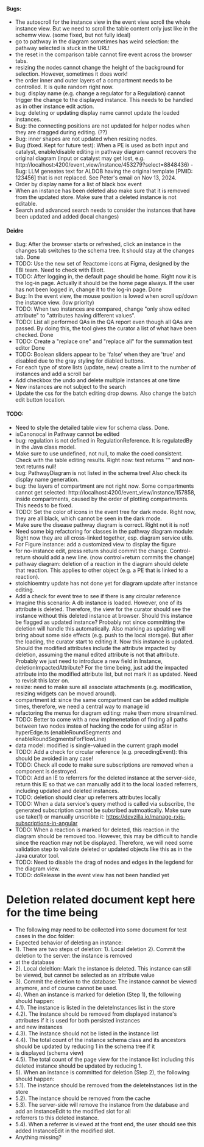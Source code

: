 #### Bugs:
- The autoscroll for the instance view in the event view scroll the whole instance view. But we need to scroll the table content only just like in the schemw view. (some fixed, but not fully ideal)
- go to pathway in the diagram sometimes has weird selection: the pathway selected is stuck in the URL!
- the reset in the comparison table cannot fire event across the browser tabs.
- resizing the nodes cannot change the height of the background for selection. However, sometimes it does work!
- the order inner and outer layers of a compartment needs to be controlled. It is quite random right now.
- bug: display name (e.g. change a regulator for a Regulation) cannot trigger the change to the displayed instance. This needs to be handled as in other instance edit action.
- bug: deleting or updating display name cannot update the loaded instances.
- Bug: the connecting positions are not updated for helper nodes when they are dragged during editing. (??)
- Bug: inner shapes are not updated when resizing nodes.
- Bug (fixed. Kept for future test): When a PE is used as both input and catalyst, enable/disable editing in pathway diagram cannot recovers the original diagram (input or catalyst may get lost, e.g. http://localhost:4200/event_view/instance/453279?select=8848436) - Bug: LLM geneates text for ALDOB having the original template [PMID: 123456] that is not replaced. See Peter's email on Nov 13, 2024.
- Order by display name for a list of black box event
- When an instance has been deleted also make sure that it is removed from the updated store. Make sure that a deleted instance is not editable.
- Search and advanced search needs to consider the instances that have been updated and added (local changes)

#### Deidre
- Bug: After the browser starts or refreshed, click an instance in the changes tab switches to the schema tree. It should  stay at the changes tab. Done 
- TODO: Use the new set of Reactome icons at Figma, designed by the EBI team. Need to check with Eliott.
- TODO: After logging in, the default page should be home. Right now it is the log-in page. Actually it should be the home page always. If the user has not been logged in, change it to the log-in page. Done
- Bug: In the event view, the mouse position is lowed when scroll up/down the instance view. (low priority)
- TODO: When two instances are compared, change "only show edited attribute" to "attributes having different values".
- TODO: List all performed QAs in the QA report even though all QAs are passed. By doing this, the tool gives the curator a list of what have been checked. Done
- TODO: Create a "replace one" and "replace all" for the summation text editor Done
- TODO: Boolean sliders appear to be 'false' when they are 'true' and disabled due to the gray styling for diabled buttons.
- For each type of store lists (update, new) create a limit to the number of instances and add a scroll bar 
- Add checkbox the undo and delete multiple instances at one time
- New instances are not subject to the search 
- Update the css for the batch editing drop downs. Also change the batch edit button location. 



#### TODO:
- Need to style the detailed table view for schema class. Done.
- isCanonocal in Pathway cannot be edited
- bug: regulation is not defined in RegulationReference. It is regulatedBy in the Java class model.
- Make sure to use undefined, not null, to make the coed consistent. Check with the table editing results. Right now: text returns "" and non-text returns null!
- bug: PathwayDiagram is not listed in the schema tree! Also check its display name generation.
- bug: the layers of compartment are not right now. Some compartments cannot get selected: http://localhost:4200/event_view/instance/157858, inside compartments, caused by the order of plotting compartments. This needs to be fixed.
- TODO: Set the color of icons in the event tree for dark mode. Right now, they are all black, which cannot be seen in the dark mode.
- Make sure the disease pathway diagram is correct. Right not it is not!
- Need some big refactoring for classes in the pathway diagram module: Right now they are all cross-linked together, esp. diagram service utils.
- For Figure instance: add a customized view to display the figure
- for no-instance edit, press return should commit the change. Control-return should add a new line. (now control+return commits the change)
- pathway diagram: deletion of a reaction in the diagram should delete that reaction. This applies to other object (e.g. a PE that is linked to a reaction).
- stoichioemtry update has not done yet for diagram update after instance editing.
- Add a check for event tree to see if there is any circular reference
- Imagine this scenario: A db instance is loaded. However, one of its attribute is deleted. Therefore, the view for the curator should see the instance without this deleted instance at browser. Should this instance be flagged as updated instance? Probably not since committing the deletion will handle this automatically. Also marking as updating will bring about some side effects (e.g. push to the local storage). But after the loading, the curator start to editing it. Now this instance is updated. Should the modified attributes include the attribute impacted by deletion, assuming the manul edited attribute is not that attribute. Probably we just need to introduce a new field in Instance, deletionImpactedAttribute? For the time being, just add the impacted attribute into the modified attribute list, but not mark it as updated. Need to revisit this later on.
- resize: need to make sure all associate attachments (e.g. modification, resizing widgets can be moved around).
- compartment id: since the same compartment can be added multiple times, therefore, we need a central way to manage id
- refactoring the menus for diagram editing: make them more streamlined.
- TODO: Better to come with a new implmenetation of finding all paths between two nodes instea of hacking the code for using aStar in hyperEdge.ts (enableRoundSegments and enableRoundSegmentsForFlowLine)
- data model: modified is single-valued in the current graph model
- TODO: Add a check for circular reference (e.g. precedingEvent): this should be avoided in any case!
- TODO: Check all code to make sure subscriptions are removed when a component is destroyed.
- TODO: Add an IE to referrers for the deleted instance at the server-side, return this IE so that we can manually add it to the local loaded referrers, including updated and deleted instances.
- TODO: deletion should clear up referrers attributes locally
- TODO: When a data service's query method is called via subscribe, the generated subscription cannot be subsribed autmoatically. Make sure use take(1) or manually unscribte it: https://devzilla.io/manage-rxjs-subscriptions-in-angular
- TODO: When a reaction is marked for deleted, this reaction in the diagram should be removed too. However, this may be difficult to handle since the reaction may not be displayed. Therefore, we will need some validation step to validate deleted or updated objects like this as in the Java curator tool.
- TODO: Need to disable the drag of nodes and edges in the legdend for the diagram view.
- TODO: doRelease in the event view has not been handled yet

# Deletion related document kept here for the time being
 * The following may need to be collected into some document for test cases in the doc folder:
 * Expected behavior of deleting an instance:
 * 1). There are two steps of deletion: 1). Local deletion 2). Commit the deletion to the server: the instance is removed
 * at the database
 * 2). Local deleltion: Mark the instance is deleted. This instance can still be viewed, but cannot be selected as an attribute value
 * 3). Commit the deletion to the database: The instance cannot be viewed anymore, and of course cannot be used.
 * 4). When an instance is marked for deletion (Step 1), the following should happen:
 * 4.1). The instance is listed in the deleteInstances list in the store
 * 4.2). The instance should be removed from displayed instance's attributes if it is used for both persisted instances
 * and new instances
 * 4.3). The instance should not be listed in the instance list
 * 4.4). The total count of the instance schema class and its ancestors should be updated by reducing 1 in the schema tree if it
 * is displayed (schema view)
 * 4.5). The total count of the page view for the instance list including this deleted instance should be updated by reducing 1.
 * 5). When an instance is committed for deletion (Step 2), the following should happen:
 * 5.1). The instance should be removed from the deleteInstances list in the store
 * 5.2). The instance should be removed from the cache
 * 5.3). The server-side will remove the instance from the database and add an InstanceEdit to the modified slot for all
 * referrers to this deleted instance.
 * 5.4). When a referrer is viewed at the front end, the user should see this added InstanceEdit in the modified slot.
 * Anything missing?
